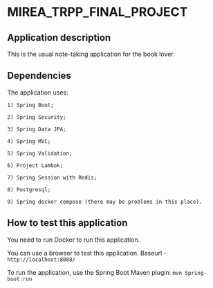 # MIREA_TRPP_FINAL_PROJECT
## Application description
This is the usual note-taking application for the book lover.

## Dependencies
The application uses: 

    1) Spring Boot;

    2) Spring Security;

    3) Spring Data JPA;

    4) Spring MVC;

    5) Spring Validation;

    6) Project Lambok;

    7) Spring Session with Redis;
    
    8) Postgresql;
    
    9) Spring docker compose (there may be problems in this place).

## How to test this application
You need to run Docker to run this application. 

You can use a browser to test this application. Baseurl - `http://localhost:8088/`

To run the application, use the Spring Boot Maven plugin: `mvn Spring-boot:run`
